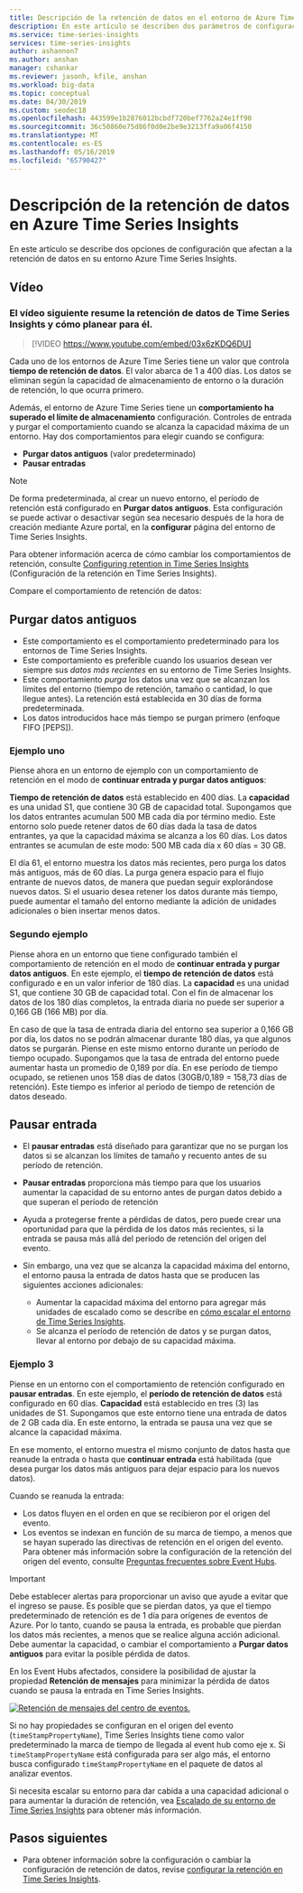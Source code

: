 ```yaml
---
title: Descripción de la retención de datos en el entorno de Azure Time Series Insights | Microsoft Docs
description: En este artículo se describen dos parámetros de configuración que controlan la retención de datos en el entorno Azure Time Series Insights.
ms.service: time-series-insights
services: time-series-insights
author: ashannon7
ms.author: anshan
manager: cshankar
ms.reviewer: jasonh, kfile, anshan
ms.workload: big-data
ms.topic: conceptual
ms.date: 04/30/2019
ms.custom: seodec18
ms.openlocfilehash: 443599e1b2876012bcbdf720bef7762a24e1ff90
ms.sourcegitcommit: 36c50860e75d86f0d0e2be9e3213ffa9a06f4150
ms.translationtype: MT
ms.contentlocale: es-ES
ms.lasthandoff: 05/16/2019
ms.locfileid: "65790427"
---
```

# <a name="understand-data-retention-in-azure-time-series-insights"></a>Descripción de la retención de datos en Azure Time Series Insights

En este artículo se describe dos opciones de configuración que afectan a la retención de datos en su entorno Azure Time Series Insights.

## <a name="video"></a>Vídeo

### <a name="the-following-video-summarizes-time-series-insights-data-retention-and-how-to-plan-for-itbr"></a>El vídeo siguiente resume la retención de datos de Time Series Insights y cómo planear para él.</br>

> [!VIDEO https://www.youtube.com/embed/03x6zKDQ6DU]

Cada uno de los entornos de Azure Time Series tiene un valor que controla **tiempo de retención de datos**. El valor abarca de 1 a 400 días. Los datos se eliminan según la capacidad de almacenamiento de entorno o la duración de retención, lo que ocurra primero.

Además, el entorno de Azure Time Series tiene un **comportamiento ha superado el límite de almacenamiento** configuración. Controles de entrada y purgar el comportamiento cuando se alcanza la capacidad máxima de un entorno. Hay dos comportamientos para elegir cuando se configura:

- **Purgar datos antiguos** (valor predeterminado)  
- **Pausar entradas**

> [!NOTE]
> De forma predeterminada, al crear un nuevo entorno, el período de retención está configurado en **Purgar datos antiguos**. Esta configuración se puede activar o desactivar según sea necesario después de la hora de creación mediante Azure portal, en la **configurar** página del entorno de Time Series Insights.

Para obtener información acerca de cómo cambiar los comportamientos de retención, consulte [Configuring retention in Time Series Insights](time-series-insights-how-to-configure-retention.md) (Configuración de la retención en Time Series Insights).

Compare el comportamiento de retención de datos:

## <a name="purge-old-data"></a>Purgar datos antiguos

- Este comportamiento es el comportamiento predeterminado para los entornos de Time Series Insights.  
- Este comportamiento es preferible cuando los usuarios desean ver siempre sus *datos más recientes* en su entorno de Time Series Insights.
- Este comportamiento *purga* los datos una vez que se alcanzan los límites del entorno (tiempo de retención, tamaño o cantidad, lo que llegue antes). La retención está establecida en 30 días de forma predeterminada.
- Los datos introducidos hace más tiempo se purgan primero (enfoque FIFO [PEPS]).

### <a name="example-one"></a>Ejemplo uno

Piense ahora en un entorno de ejemplo con un comportamiento de retención en el modo de **continuar entrada y purgar datos antiguos**:

**Tiempo de retención de datos** está establecido en 400 días. La **capacidad** es una unidad S1, que contiene 30 GB de capacidad total.   Supongamos que los datos entrantes acumulan 500 MB cada día por término medio. Este entorno solo puede retener datos de 60 días dada la tasa de datos entrantes, ya que la capacidad máxima se alcanza a los 60 días. Los datos entrantes se acumulan de este modo: 500 MB cada día x 60 días = 30 GB.

El día 61, el entorno muestra los datos más recientes, pero purga los datos más antiguos, más de 60 días. La purga genera espacio para el flujo entrante de nuevos datos, de manera que puedan seguir explorándose nuevos datos. Si el usuario desea retener los datos durante más tiempo, puede aumentar el tamaño del entorno mediante la adición de unidades adicionales o bien insertar menos datos.  

### <a name="example-two"></a>Segundo ejemplo

Piense ahora en un entorno que tiene configurado también el comportamiento de retención en el modo de **continuar entrada y purgar datos antiguos**. En este ejemplo, el **tiempo de retención de datos** está configurado e en un valor inferior de 180 días. La **capacidad** es una unidad S1, que contiene 30 GB de capacidad total. Con el fin de almacenar los datos de los 180 días completos, la entrada diaria no puede ser superior a 0,166 GB (166 MB) por día.  

En caso de que la tasa de entrada diaria del entorno sea superior a 0,166 GB por día, los datos no se podrán almacenar durante 180 días, ya que algunos datos se purgarán. Piense en este mismo entorno durante un período de tiempo ocupado. Supongamos que la tasa de entrada del entorno puede aumentar hasta un promedio de 0,189 por día. En ese período de tiempo ocupado, se retienen unos 158 días de datos (30GB/0,189 = 158,73 días de retención). Este tiempo es inferior al periodo de tiempo de retención de datos deseado.

## <a name="pause-ingress"></a>Pausar entrada

- El **pausar entradas** está diseñado para garantizar que no se purgan los datos si se alcanzan los límites de tamaño y recuento antes de su período de retención.  
- **Pausar entradas** proporciona más tiempo para que los usuarios aumentar la capacidad de su entorno antes de purgan datos debido a que superan el período de retención
- Ayuda a protegerse frente a pérdidas de datos, pero puede crear una oportunidad para que la pérdida de los datos más recientes, si la entrada se pausa más allá del período de retención del origen del evento.
- Sin embargo, una vez que se alcanza la capacidad máxima del entorno, el entorno pausa la entrada de datos hasta que se producen las siguientes acciones adicionales:

   - Aumentar la capacidad máxima del entorno para agregar más unidades de escalado como se describe en [cómo escalar el entorno de Time Series Insights](time-series-insights-how-to-scale-your-environment.md).
   - Se alcanza el período de retención de datos y se purgan datos, llevar al entorno por debajo de su capacidad máxima.

### <a name="example-three"></a>Ejemplo 3

Piense en un entorno con el comportamiento de retención configurado en **pausar entradas**. En este ejemplo, el **período de retención de datos** está configurado en 60 días. **Capacidad** está establecido en tres (3) las unidades de S1. Supongamos que este entorno tiene una entrada de datos de 2 GB cada día. En este entorno, la entrada se pausa una vez que se alcance la capacidad máxima.

En ese momento, el entorno muestra el mismo conjunto de datos hasta que reanude la entrada o hasta que **continuar entrada** está habilitada (que desea purgar los datos más antiguos para dejar espacio para los nuevos datos).

Cuando se reanuda la entrada:

- Los datos fluyen en el orden en que se recibieron por el origen del evento.
- Los eventos se indexan en función de su marca de tiempo, a menos que se hayan superado las directivas de retención en el origen del evento. Para obtener más información sobre la configuración de la retención del origen del evento, consulte [Preguntas frecuentes sobre Event Hubs](../event-hubs/event-hubs-faq.md).

> [!IMPORTANT]
> Debe establecer alertas para proporcionar un aviso que ayude a evitar que el ingreso se pause. Es posible que se pierdan datos, ya que el tiempo predeterminado de retención es de 1 día para orígenes de eventos de Azure. Por lo tanto, cuando se pausa la entrada, es probable que pierdan los datos más recientes, a menos que se realice alguna acción adicional. Debe aumentar la capacidad, o cambiar el comportamiento a **Purgar datos antiguos** para evitar la posible pérdida de datos.

En los Event Hubs afectados, considere la posibilidad de ajustar la propiedad **Retención de mensajes** para minimizar la pérdida de datos cuando se pausa la entrada en Time Series Insights.

[![Retención de mensajes del centro de eventos.](media/time-series-insights-contepts-retention/event-hub-retention.png)](media/time-series-insights-contepts-retention/event-hub-retention.png#lightbox)

Si no hay propiedades se configuran en el origen del evento (`timeStampPropertyName`), Time Series Insights tiene como valor predeterminado la marca de tiempo de llegada al event hub como eje x. Si `timeStampPropertyName` está configurada para ser algo más, el entorno busca configurado `timeStampPropertyName` en el paquete de datos al analizar eventos.

Si necesita escalar su entorno para dar cabida a una capacidad adicional o para aumentar la duración de retención, vea [Escalado de su entorno de Time Series Insights](time-series-insights-how-to-scale-your-environment.md) para obtener más información.  

## <a name="next-steps"></a>Pasos siguientes

- Para obtener información sobre la configuración o cambiar la configuración de retención de datos, revise [configurar la retención en Time Series Insights](time-series-insights-how-to-configure-retention.md).
